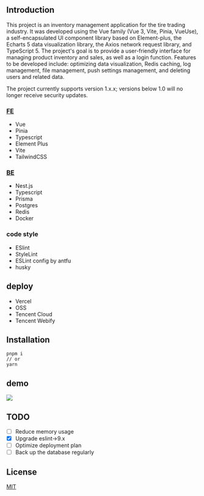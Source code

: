
## Introduction

This project is an inventory management application for the tire trading industry. It was developed using the Vue family (Vue 3, Vite, Pinia, VueUse), a self-encapsulated UI component library based on Element-plus, the Echarts 5 data visualization library, the Axios network request library, and TypeScript 5. The project's goal is to provide a user-friendly interface for managing product inventory and sales, as well as a login function. Features to be developed include: optimizing data visualization, Redis caching, log management, file management, push settings management, and deleting users and related data.

The project currently supports version 1.x.x; versions below 1.0 will no longer receive security updates.

### [FE](https://github.com/LaicZhang/tire-admin-web)

- Vue
- Pinia
- Typescript
- Element Plus
- Vite
- TailwindCSS

### [BE](https://github.com/LaicZhang/be-core)

- Nest.js
- Typescript
- Prisma
- Postgres
- Redis
- Docker

### code style

- ESlint
- StyleLint
- ESLint config by antfu
- husky

## deploy

- Vercel
- OSS
- Tencent Cloud
- Tencent Webify

## Installation

```
pnpm i
// or
yarn
```

## demo

![](https://img1.tucang.cc/api/image/show/07a84b802411ad04bd8d32bfabedab6b)

## TODO

- [ ] Reduce memory usage
- [x] Upgrade eslint->9.x
- [ ] Optimize deployment plan
- [ ] Back up the database regularly

## License

[MIT](./LICENSE)
